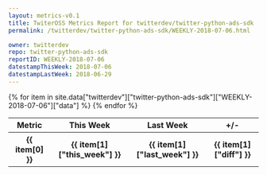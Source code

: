 ```yaml
---
layout: metrics-v0.1
title: TwiterOSS Metrics Report for twitterdev/twitter-python-ads-sdk | WEEKLY-2018-07-06 | 2018-07-06
permalink: /twitterdev/twitter-python-ads-sdk/WEEKLY-2018-07-06.html

owner: twitterdev
repo: twitter-python-ads-sdk
reportID: WEEKLY-2018-07-06
datestampThisWeek: 2018-07-06
datestampLastWeek: 2018-06-29
---
```


<table style="width: 100%">
    <tr>
        <th>Metric</th>
        <th>This Week</th>
        <th>Last Week</th>
        <th>+/-</th>
    </tr>
    {% for item in site.data["twitterdev"]["twitter-python-ads-sdk"]["WEEKLY-2018-07-06"]["data"] %}
    <tr>
        <th>{{ item[0] }}</th>
        <th>{{ item[1]["this_week"] }}</th>
        <th>{{ item[1]["last_week"] }}</th>
        <th>{{ item[1]["diff"] }}</th>
    </tr>
    {% endfor %}
</table>

